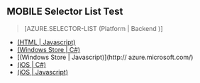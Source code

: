 <properties title="Documentation Example - Mobile selectors" pageTitle="Documentation Example - Mobile selectors" metaKeywords="" description="This is an example document" documentationCenter="" services="" solutions="" authors="" videoId="" scriptId="" />


## MOBILE Selector List Test ##

> [AZURE.SELECTOR-LIST (Platform | Backend )]
- [(HTML | Javascript)](/xx-yy/documentation/articles/example-azure-selector-list/)
- [(Windows Store | C#)](/xx-yy/documentation/articles/example-azure-selector-list2/)
- [(Windows Store | Javascript)](http:// azure.microsoft.com/)
- [(iOS | C#)](/documentation/ios/csharp/)
- [(iOS | Javascript)](/documentation/ios/javascript/)


